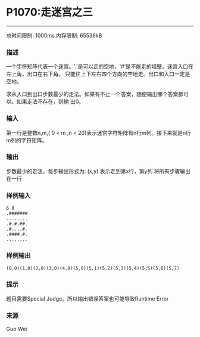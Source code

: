 # P1070:走迷宫之三
------

总时间限制: 1000ms 内存限制: 65536kB

### 描述

一个字符矩阵代表一个迷宫。'.'是可以走的空地，'#’是不能走的墙壁。迷宫入口在左上角，出口在右下角。
只能往上下左右四个方向的空地走。出口和入口一定是空地。

求从入口到出口步数最少的走法。如果有不止一个答案，随便输出哪个答案都可以。如果走法不存在，则输
出0。

### 输入

第一行是整数n,m,( 0 < m ,n < 20)表示迷宫字符矩阵有n行m列。接下来就是n行m列的字符矩阵。

### 输出

步数最少的走法。每步输出形式为:
(x,y)
表示走到第x行，第y列
将所有步骤输出在一行

### 样例输入
```
6 8
.#######
........
.#.#.##.
.#....#.
.####.#.
........
```

### 样例输出
```
(0,0)(1,0)(2,0)(3,0)(4,0)(5,0)(5,1)(5,2)(5,3)(5,4)(5,5)(5,6)(5,7)
```

### 提示

题目需要Special Judge。所以输出错误答案也可能导致Runtime Error

### 来源

Guo Wei

